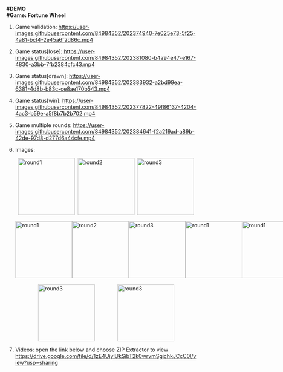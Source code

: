 <strong>#DEMO</strong>
<br/>
<strong>#Game: Fortune Wheel</strong>
  1. Game validation: https://user-images.githubusercontent.com/84984352/202374940-7e025e73-5f25-4a81-bcf4-2e45a6f2d86c.mp4
  2. Game status[lose]: https://user-images.githubusercontent.com/84984352/202381080-b4a94e47-e167-4830-a3bb-7fb2384cfc43.mp4
  3. Game status[drawn]: https://user-images.githubusercontent.com/84984352/202383932-a2bd99ea-6381-4d8b-b83c-ce8ae170b543.mp4
  4. Game status[win]: https://user-images.githubusercontent.com/84984352/202377822-49f86137-4204-4ac3-b59e-a5f8b7b2b702.mp4
  5. Game multiple rounds: https://user-images.githubusercontent.com/84984352/202384641-f2a219ad-a89b-42de-97d8-d277d6a44cfe.mp4
  6. Images:
     <br/>
     <section style="display: flex; justify-content: space-evenly;">
          <img width="150" alt="round1" src="https://user-images.githubusercontent.com/84984352/202375462-f7fb8d3e-a307-4106-83ef-2606fc8aa693.png">
          <img width="150" alt="round2" src="https://user-images.githubusercontent.com/84984352/202390802-7269815d-b355-49d4-a015-3f49dd60eded.png">
          <img width="150" alt="round3" src="https://user-images.githubusercontent.com/84984352/202391052-04eaf32e-f7e5-46d5-a48e-8c640c4738fc.png">
     </section>
     
     <br/>
     <section style="display: flex; justify-content: space-evenly;">
          <img width="150" alt="round1" src="https://user-images.githubusercontent.com/84984352/206174954-f1fbd0de-1c56-40ab-9868-1d8ad58da2e4.png">
          <img width="150" alt="round2" src="https://user-images.githubusercontent.com/84984352/206175227-817e8c0b-aa93-49be-8c29-f197a62d7ebd.png">
          <img width="150" alt="round3" src="https://user-images.githubusercontent.com/84984352/206175299-e52a406b-ddea-4c7f-a71c-5d37e5f49534.png">
          <img width="150" alt="round1" src="https://user-images.githubusercontent.com/84984352/206177229-9642c485-7cd0-4fff-8f85-6666dcfb58f6.png">
          <img width="150" alt="round1" src="https://user-images.githubusercontent.com/84984352/206177863-3fbe4fdf-833a-4f61-8eca-fa2b90af6565.png">
          <img width="150" alt="round2" src="https://user-images.githubusercontent.com/84984352/206177909-592adbfb-1941-42cd-b615-639284a092ca.png">
     </section>
     
     <br/>
     <section style="display: flex; justify-content: space-evenly;">
          <img width="150" alt="round3" src="https://user-images.githubusercontent.com/84984352/206177955-2479aadc-70ad-4a93-a293-ac1a445aa7f3.png">
          <img width="150" alt="round3" src="https://user-images.githubusercontent.com/84984352/206178321-3d1e3553-b73a-4236-9850-34ddb6949083.png">
     </section>
     
  7. Videos: open the link below and choose ZIP Extractor to view
     https://drive.google.com/file/d/1zE4UiylUkSibT2k0wrvmSgjchkJCcC0l/view?usp=sharing

